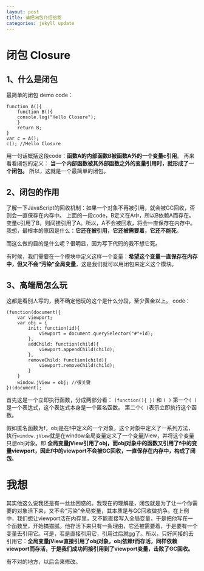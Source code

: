 ```yaml
---
layout: post
title: 请把闭包介绍给我
categories: jekyll update
---
```


# 闭包 Closure

## 1、什么是闭包
最简单的闭包 demo code：
```
function A(){
    function B(){
    console.log("Hello Closure");
    }
    return B;
}
var c = A();
c(); //Hello Closure
```

用一句话概括这段code：**函数A的内部函数B被函数A外的一个变量c引用**。
再来看看闭包的定义：
**当一个内部函数被其外部函数之外的变量引用时，就形成了一个闭包。**
所以，这就是一个最简单的闭包。

## 2、闭包的作用
了解一下JavaScript的回收机制：如果一个对象不再被引用，就会被GC回收，否则会一直保存在内存中。
上面的一段code，B定义在A中，所以B依赖A而存在。变量c引用了B，则间接引用了A。所以，A不会被回收，将会一直保存在内存中。我想，最根本的原因是什么：**它还在被引用，它还被需要着，它还不能死**。

而这么做的目的是什么呢？很明显，因为写下代码的我不想它死。

有时候，我们需要在一个模块中定义这样一个变量：**希望这个变量一直保存在内存中，但又不会“污染”全局变量**，这是我们就可以用闭包来定义这个模块。

## 3、高端局怎么玩

这都是看别人写的，我不确定他玩的这个是什么分段，至少黄金以上。
code：
```
(function(document){
    var viewport;
    var obj = {
        init: function(id){
            viewport = document.querySelector("#"+id);
        },
        addChild: function(child){
            viewport.appendChild(child);
        },
        removeChild: function(child){
            viewport.removeChild(child);
        }
    }
    window.jView = obj; //很关键
})(document);
```
首先这是一个立即执行函数，分成两部分看：
`(function(){ })` 和 `( )`
第一个`( )`是一个表达式，这个表达式本身是一个匿名函数。
第二个`( )`表示立即执行这个函数。

假如匿名函数为f，obj是在f中定义的一个对象，这个对象中定义了一系列方法，执行`window.jView`就是在window全局变量定义了一个变量jView，并将这个变量只想obj对象。即
**全局变量jView引用了obj，而obj对象中的函数又引用了f中的变量viewport，因此f中的viewport不会被GC回收，一直保存在内存中，构成了闭包**。
# 我想 
其实他这么说我还是有一丝丝困惑的。我现在的理解是，闭包就是为了让一个你需要的对象活下来，又不会“污染”全局变量，其本质是与GC回收做抗争。在上例中，我们想让viewport活在内存里，又不能直接写入全局变量，于是把他写在一个函数里，开始搞猫腻。他存活下来只有一条理由，它还被需要着，于是要有一个变量去引用它。可是，若是直接引用它，引用过后就gg了。所以，只好间接的去引用它：**全局变量jView直接引用了obj对象，obj依赖f而存活，同样依赖viewport而存活，于是我们成功间接引用到了viewport变量，击败了GC回收。**

有不对的地方，以后会来修改。